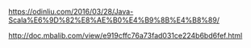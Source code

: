 https://odinliu.com/2016/03/28/Java-Scala%E6%9D%82%E8%AE%B0%E4%B9%8B%E4%B8%89/

http://doc.mbalib.com/view/e919cffc76a73fad031ce224b6bd6fef.html
